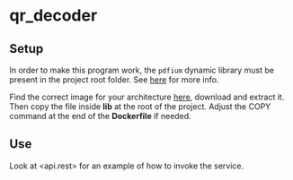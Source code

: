 # qr_decoder

## Setup

In order to make this program work, the `pdfium` dynamic library must be present in the project root folder.
See [here](https://docs.rs/pdfium-render/0.8.25/pdfium_render/#binding-to-pdfium) for more info.

Find the correct image for your architecture [here](https://github.com/bblanchon/pdfium-binaries/releases), download and extract it. Then copy the file inside **lib** at the root of the project. Adjust the COPY command at the end of the **Dockerfile** if needed.

## Use

Look at <api.rest> for an example of how to invoke the service.
